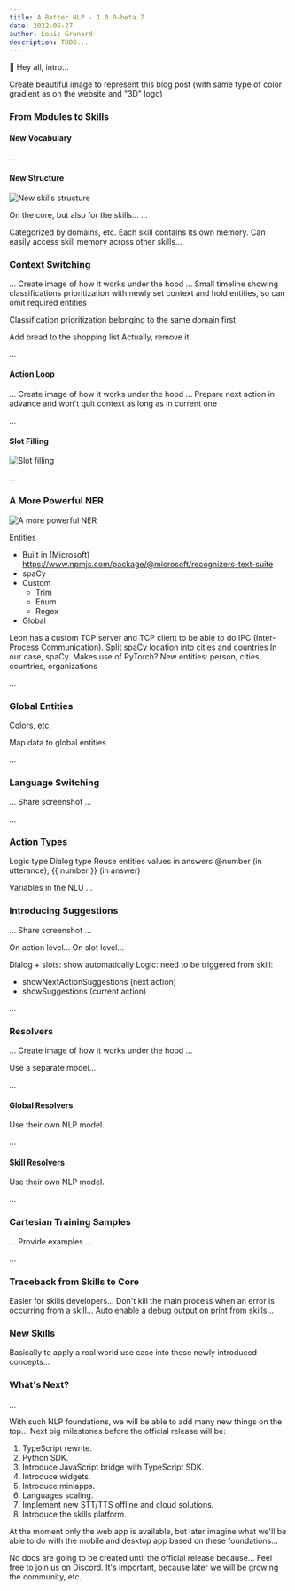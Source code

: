 ```yaml
---
title: A Better NLP - 1.0.0-beta.7
date: 2022-06-27
author: Louis Grenard
description: TODO...
---
```


👋 Hey all, intro...

Create beautiful image to represent this blog post (with same type of color gradient as on the website and "3D" logo)


### From Modules to Skills

#### New Vocabulary

...

#### New Structure

![New skills structure](new-skill-structure.png?v=3)

On the core, but also for the skills...
...

Categorized by domains, etc.
Each skill contains its own memory.
Can easily access skill memory across other skills...

### Context Switching

... Create image of how it works under the hood ... Small timeline showing classifications prioritization with newly set context and hold entities, so can omit required entities

Classification prioritization belonging to the same domain first

Add bread to the shopping list
Actually, remove it

...

#### Action Loop

... Create image of how it works under the hood ... Prepare next action in advance and won't quit context as long as in current one

...

#### Slot Filling

![Slot filling](slot-filling.png)

...

### A More Powerful NER

![A more powerful NER](more-powerful-ner.png)

Entities
- Built in (Microsoft) https://www.npmjs.com/package/@microsoft/recognizers-text-suite
- spaCy
- Custom
  - Trim
  - Enum
  - Regex
- Global

Leon has a custom TCP server and TCP client to be able to do IPC (Inter-Process Communication). Split spaCy location into cities and countries
In our case, spaCy. Makes use of PyTorch?
New entities: person, cities, countries, organizations

...

### Global Entities

Colors, etc.

Map data to global entities

...

### Language Switching

... Share screenshot ...

...

### Action Types

Logic type
Dialog type
  Reuse entities values in answers @number (in utterance); {{ number }} (in answer)

Variables in the NLU
...

### Introducing Suggestions

... Share screenshot ...

On action level...
On slot level...

Dialog + slots: show automatically
Logic: need to be triggered from skill:
  - showNextActionSuggestions (next action)
  - showSuggestions (current action)

...

### Resolvers

... Create image of how it works under the hood ...

Use a separate model...

...

#### Global Resolvers

Use their own NLP model.

...

#### Skill Resolvers

Use their own NLP model.

...

### Cartesian Training Samples

... Provide examples ...

...

### Traceback from Skills to Core

Easier for skills developers...
Don't kill the main process when an error is occurring from a skill...
Auto enable a debug output on print from skills...

### New Skills

Basically to apply a real world use case into these newly introduced concepts...

### What's Next?

...

With such NLP foundations, we will be able to add many new things on the top...
Next big milestones before the official release will be:

1. TypeScript rewrite.
2. Python SDK.
3. Introduce JavaScript bridge with TypeScript SDK.
4. Introduce widgets.
5. Introduce miniapps.
6. Languages scaling.
7. Implement new STT/TTS offline and cloud solutions.
8. Introduce the skills platform.

At the moment only the web app is available, but later imagine what we'll be able to do with the mobile and desktop app based on these foundations...

No docs are going to be created until the official release because...
Feel free to join us on Discord. It's important, because later we will be growing the community, etc.
